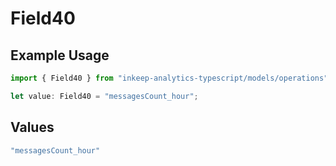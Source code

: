 # Field40

## Example Usage

```typescript
import { Field40 } from "inkeep-analytics-typescript/models/operations";

let value: Field40 = "messagesCount_hour";
```

## Values

```typescript
"messagesCount_hour"
```